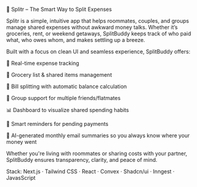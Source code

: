 🚀 Splitr – The Smart Way to Split Expenses

Splitr is a simple, intuitive app that helps roommates, couples, and groups manage shared expenses without awkward money talks. Whether it’s groceries, rent, or weekend getaways, SplitBuddy keeps track of who paid what, who owes whom, and makes settling up a breeze.

Built with a focus on clean UI and seamless experience, SplitBuddy offers:

💸 Real-time expense tracking

🛒 Grocery list & shared items management

🧾 Bill splitting with automatic balance calculation

👫 Group support for multiple friends/flatmates

📊 Dashboard to visualize shared spending habits

🔔 Smart reminders for pending payments

🧠 AI-generated monthly email summaries so you always know where your money went

Whether you're living with roommates or sharing costs with your partner, SplitBuddy ensures transparency, clarity, and peace of mind.

Stack: Next.js · Tailwind CSS · React · Convex · Shadcn/ui · Inngest · JavasScript
